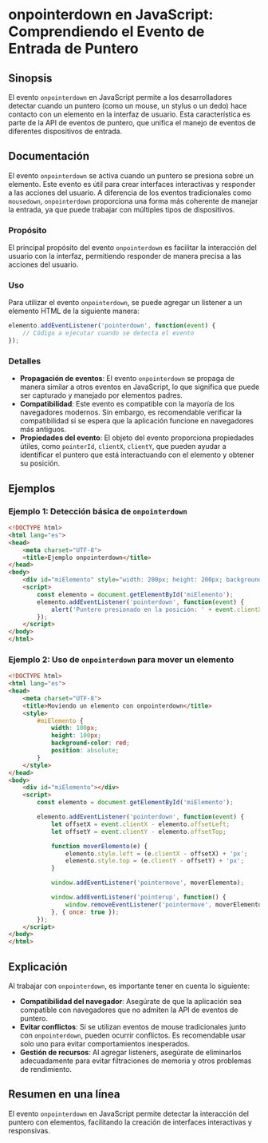 <!--
Meta Description: # onpointerdown en JavaScript: Comprendiendo el Evento de Entrada de Puntero ## Sinopsis El evento `onpointerdown` en JavaScript permite a los desarro...
Meta Keywords: elemento, onpointerdown, evento, con, que
-->

# onpointerdown en JavaScript: Comprendiendo el Evento de Entrada de Puntero

## Sinopsis
El evento `onpointerdown` en JavaScript permite a los desarrolladores detectar cuando un puntero (como un mouse, un stylus o un dedo) hace contacto con un elemento en la interfaz de usuario. Esta característica es parte de la API de eventos de puntero, que unifica el manejo de eventos de diferentes dispositivos de entrada.

## Documentación
El evento `onpointerdown` se activa cuando un puntero se presiona sobre un elemento. Este evento es útil para crear interfaces interactivas y responder a las acciones del usuario. A diferencia de los eventos tradicionales como `mousedown`, `onpointerdown` proporciona una forma más coherente de manejar la entrada, ya que puede trabajar con múltiples tipos de dispositivos.

### Propósito
El principal propósito del evento `onpointerdown` es facilitar la interacción del usuario con la interfaz, permitiendo responder de manera precisa a las acciones del usuario.

### Uso
Para utilizar el evento `onpointerdown`, se puede agregar un listener a un elemento HTML de la siguiente manera:

```javascript
elemento.addEventListener('pointerdown', function(event) {
    // Código a ejecutar cuando se detecta el evento
});
```

### Detalles
- **Propagación de eventos**: El evento `onpointerdown` se propaga de manera similar a otros eventos en JavaScript, lo que significa que puede ser capturado y manejado por elementos padres.
- **Compatibilidad**: Este evento es compatible con la mayoría de los navegadores modernos. Sin embargo, es recomendable verificar la compatibilidad si se espera que la aplicación funcione en navegadores más antiguos.
- **Propiedades del evento**: El objeto del evento proporciona propiedades útiles, como `pointerId`, `clientX`, `clientY`, que pueden ayudar a identificar el puntero que está interactuando con el elemento y obtener su posición.

## Ejemplos
### Ejemplo 1: Detección básica de `onpointerdown`
```html
<!DOCTYPE html>
<html lang="es">
<head>
    <meta charset="UTF-8">
    <title>Ejemplo onpointerdown</title>
</head>
<body>
    <div id="miElemento" style="width: 200px; height: 200px; background-color: lightblue;"></div>
    <script>
        const elemento = document.getElementById('miElemento');
        elemento.addEventListener('pointerdown', function(event) {
            alert('Puntero presionado en la posición: ' + event.clientX + ', ' + event.clientY);
        });
    </script>
</body>
</html>
```

### Ejemplo 2: Uso de `onpointerdown` para mover un elemento
```html
<!DOCTYPE html>
<html lang="es">
<head>
    <meta charset="UTF-8">
    <title>Moviendo un elemento con onpointerdown</title>
    <style>
        #miElemento {
            width: 100px;
            height: 100px;
            background-color: red;
            position: absolute;
        }
    </style>
</head>
<body>
    <div id="miElemento"></div>
    <script>
        const elemento = document.getElementById('miElemento');

        elemento.addEventListener('pointerdown', function(event) {
            let offsetX = event.clientX - elemento.offsetLeft;
            let offsetY = event.clientY - elemento.offsetTop;

            function moverElemento(e) {
                elemento.style.left = (e.clientX - offsetX) + 'px';
                elemento.style.top = (e.clientY - offsetY) + 'px';
            }

            window.addEventListener('pointermove', moverElemento);

            window.addEventListener('pointerup', function() {
                window.removeEventListener('pointermove', moverElemento);
            }, { once: true });
        });
    </script>
</body>
</html>
```

## Explicación
Al trabajar con `onpointerdown`, es importante tener en cuenta lo siguiente:
- **Compatibilidad del navegador**: Asegúrate de que la aplicación sea compatible con navegadores que no admiten la API de eventos de puntero.
- **Evitar conflictos**: Si se utilizan eventos de mouse tradicionales junto con `onpointerdown`, pueden ocurrir conflictos. Es recomendable usar solo uno para evitar comportamientos inesperados.
- **Gestión de recursos**: Al agregar listeners, asegúrate de eliminarlos adecuadamente para evitar filtraciones de memoria y otros problemas de rendimiento.

## Resumen en una línea
El evento `onpointerdown` en JavaScript permite detectar la interacción del puntero con elementos, facilitando la creación de interfaces interactivas y responsivas.